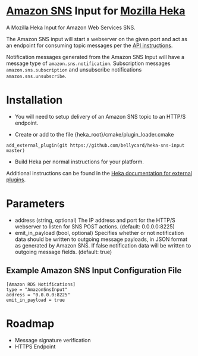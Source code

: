# [Amazon SNS](http://aws.amazon.com/sns/) Input for [Mozilla Heka](http://hekad.readthedocs.org/en/latest/)

A Mozilla Heka Input for Amazon Web Services SNS.

The Amazon SNS input will start a webserver on the given port and act as an endpoint for consuming topic messages per the [API instructions](http://docs.aws.amazon.com/sns/latest/dg/SendMessageToHttp.html).

Notification messages generated from the Amazon SNS Input will have a message type of `amazon.sns.notification`.
Subscription messages `amazon.sns.subscription` and unsubscribe notifications `amazon.sns.unsubscribe`.

# Installation

* You will need to setup delivery of an Amazon SNS topic to an HTTP/S endpoint.

* Create or add to the file {heka_root}/cmake/plugin_loader.cmake

```
add_external_plugin(git https://github.com/bellycard/heka-sns-input master)
```

* Build Heka per normal instructions for your platform.

Additional instructions can be found in the [Heka documentation for external plugins](http://hekad.readthedocs.org/en/latest/installing.html#build-include-externals).

# Parameters

- address (string, optional)
    The IP address and port for the HTTP/S webserver to listen for SNS POST
    actions.
    (default: 0.0.0.0:8225)
- emit_in_payload (bool, optional)
    Specifies whether or not notification data should be written to outgoing
    message payloads, in JSON format as generated by Amazon SNS. If false
    notification data will be written to outgoing message fields.
    (default: true)

## Example Amazon SNS Input Configuration File

```
[Amazon RDS Notifications]
type = "AmazonSnsInput"
address = "0.0.0.0:8225"
emit_in_payload = true
```

# Roadmap

- Message signature verification
- HTTPS Endpoint

